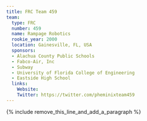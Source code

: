 ```yaml
---
title: FRC Team 459
team:
  type: FRC
  number: 459
  name: Rampage Robotics
  rookie_year: 2000
  location: Gainesville, FL, USA
  sponsors:
  - Alachua County Public Schools
  - Fabco-Air, Inc
  - Subway
  - University of Florida College of Engineering
  - Eastside High School
  links:
    Website:
    Twitter: https://twitter.com/pheminixteam459
---
```


{% include remove_this_line_and_add_a_paragraph %}